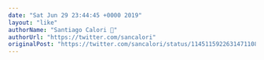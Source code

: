 ```yaml
---
date: "Sat Jun 29 23:44:45 +0000 2019"
layout: "like"
authorName: "Santiago Calori 💚"
authorUrl: "https://twitter.com/sancalori"
originalPost: "https://twitter.com/sancalori/status/1145115922631471108"
---
```

